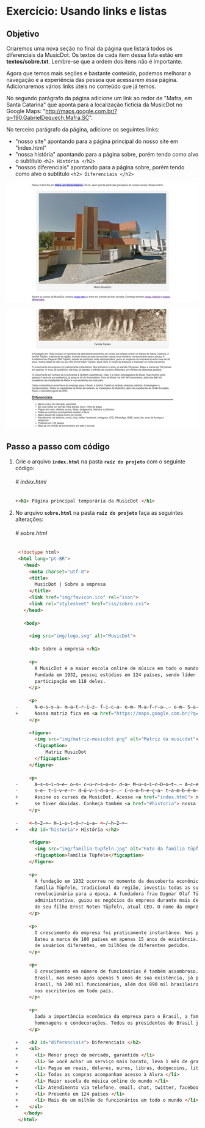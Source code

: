 # Exercício: Usando links e listas

## Objetivo
      
Criaremos uma nova seção no final da página que listará todos os diferenciais da MusicDot. Os textos de cada item dessa lista estão em **textos/sobre.txt**. Lembre-se que a ordem dos itens não é importante.

Agora que temos mais seções e bastante conteúdo, podemos melhorar a navegação e a experiência das pessoa que acessarem essa página. Adicionaremos vários links úteis no conteúdo que já temos.

No segundo parágrafo da página adicione um link ao redor de "Mafra, em Santa Catarina" que aponta para a localização ficticia da MusicDot no Google Maps: "http://maps.google.com.br/?q=190,GabrielDequech,Mafra,SC".

No terceiro parágrafo da página, adicione os seguintes links:
* "nosso site" apontando para a página principal do nosso site em "index.html"
* "nossa história" apontando para a página sobre, porém tendo como alvo o subtítulo `<h2> História </h2>`
* "nossos diferenciais" apontando para a página sobre, porém tendo como alvo o subtítulo `<h2> Diferenciais </h2>`

![Links com destaque nos parágrafos do início da página {w=75}](assets/images/06-sobre--linksEListas/links.png)

![Lista de diferenciais no final da página {w=75}](assets/images/06-sobre--linksEListas/lista_diferenciais.png)

## Passo a passo com código

1. Crie o arquivo **`index.html`** na pasta **`raíz do projeto`** com o seguinte código:

    ###### # index.html
    ```html
    +<h1> Página principal temporária da MusicDot </h1>
    ```

2. No arquivo **`sobre.html`** na pasta **`raíz do projeto`** faça as seguintes alterações:

    ###### # sobre.html
    ```html
     <!doctype html>
     <html lang="pt-BR">
       <head>
         <meta charset="utf-8">
         <title>
           MusicDot | Sobre a empresa
         </title>
         <link href="img/favicon.ico" rel="icon">
         <link rel="stylesheet" href="css/sobre.css">
       </head>
       
       <body>
         
         <img src="img/logo.svg" alt="MusicDot">
         
         <h1> Sobre a empresa </h1>
         
         <p>
           A MusicDot é a maior escola online de música em todo o mundo.
           Fundada em 1932, possui estúdios em 124 países, sendo líder de mercado com mais de 90% de
           participação em 118 deles.
         </p>
         
         <p>
    -      N̶o̶s̶s̶a̶ m̶a̶t̶r̶i̶z̶ f̶i̶c̶a̶ e̶m̶ M̶a̶f̶r̶a̶,̶ e̶m̶ S̶a̶n̶t̶a̶ C̶a̶t̶a̶r̶i̶n̶a̶.̶ D̶e̶ l̶á̶,̶ s̶a̶e̶m̶ g̶r̶a̶n̶d̶e̶ p̶a̶r̶t̶e̶ d̶a̶s̶ g̶r̶a̶v̶a̶ç̶õ̶e̶s̶ d̶e̶ n̶o̶s̶s̶o̶s̶ c̶u̶r̶s̶o̶s̶.̶ N̶o̶s̶s̶a̶ m̶a̶t̶r̶i̶z̶:̶
    +      Nossa matriz fica em <a href="https://maps.google.com.br/?q=190,GabrielDequech,Mafra,SC"> Mafra, em Santa Catarina </a>. De lá, saem grande parte das gravações de nossos cursos. Nossa matriz:
         </p>
         
         <figure>
           <img src="img/matriz-musicdot.png" alt="Matriz da musicdot">
           <figcaption>
               Matriz MusicDot 
           </figcaption>
         </figure>
         
         <p>
    -      A̶s̶s̶i̶n̶e̶ o̶s̶ c̶u̶r̶s̶o̶s̶ d̶a̶ M̶u̶s̶i̶c̶D̶o̶t̶.̶ A̶c̶e̶s̶s̶e̶ n̶o̶s̶s̶o̶ s̶i̶t̶e̶ o̶u̶ e̶n̶t̶r̶e̶ e̶m̶ c̶o̶n̶t̶a̶t̶o̶
    -      s̶e̶ t̶i̶v̶e̶r̶ d̶ú̶v̶i̶d̶a̶s̶.̶ C̶o̶n̶h̶e̶ç̶a̶ t̶a̶m̶b̶é̶m̶ n̶o̶s̶s̶a̶ h̶i̶s̶t̶ó̶r̶i̶a̶ e̶ n̶o̶s̶s̶o̶s̶ d̶i̶f̶e̶r̶e̶n̶c̶i̶a̶i̶s̶.̶
    +      Assine os cursos da MusicDot. Acesse <a href="index.html"> nosso site </a> ou entre em contato
    +      se tiver dúvidas. Conheça também <a href="#historia"> nossa história </a> e <a href="#diferenciais"> nossos diferenciais </a>.
         </p>
     
    -    <̶h̶2̶>̶ H̶i̶s̶t̶ó̶r̶i̶a̶ <̶/̶h̶2̶>̶
    +    <h2 id="historia"> História </h2>
     
         <figure>
           <img src="img/familia-tupfeln.jpg" alt="Foto da família tüpfeln">
           <figcaption>Família Tüpfeln</figcaption>
         </figure>
         
         <p>
           A fundação em 1932 ocorreu no momento da descoberta econônica de cursos por stream online no interior de Santa Catarina. A
           família Tüpfeln, tradicional da região, investiu todas as suas economias nessa nova iniciativa,
           revolucionária para a época. A fundadora frau Dagmar Olaf Tüpfeln, dotada de particular visão
           administrativa, guiou os negócios da empresa durante mais de 50 anos, muitos deles ao lado
           de seu filho Ernst Noten Tüpfeln, atual CEO. O nome da empresa é inspirado no nome da família.
         </p>
         
         <p>
           O crescimento da empresa foi praticamente instantâneo. Nos primeiros 5 anos, já atendia 18 países.
           Bateu a marca de 100 países em apenas 15 anos de existência. Até hoje, já atendeu 2 bilhões
           de usuários diferentes, em bilhões de diferentes pedidos.
         </p>
         
         <p>
           O crescimento em número de funcionários é também assombroso. Hoje, é a maior empregadora do
           Brasil, mas mesmo após apenas 5 anos de sua existência, já possuía 30 mil funcionários. Fora do
           Brasil, há 240 mil funcionários, além dos 890 mil brasileiros nas instalações de Mafra e
           nos escritórios em todo país.
         </p>
         
         <p>
           Dada a importância econômica da empresa para o Brasil, a família Tüpfeln já recebeu diversos prêmios,
           homenagens e condecorações. Todos os presidentes do Brasil já visitaram as instalações da MusicDot, além de presidentes da União Européia, Ásia e o secretário-geral da ONU.
         </p>
     
    +    <h2 id="diferenciais"> Diferenciais </h2>
    +    <ul>
    +      <li> Menor preço do mercado, garantido </li>
    +      <li> Se você achar um serviço mais barato, leva 1 mês de graça </li>
    +      <li> Pague em reais, dólares, euros, libras, dodgecoins, litecoins ou bitcoins </li>
    +      <li> Todas as compras acompanham acesso à Alura </li>
    +      <li> Maior escola de música online do mundo </li>
    +      <li> Atendimento via telefone, email, chat, twitter, facebook, instagram, ICQ, WhatsApp, SMS, carta, fax, sinal de fumaça e telegrama </li>
    +      <li> Presente em 124 países </li>
    +      <li> Mais de um milhão de funcionários em todo o mundo </li>
    +    </ul>
       </body>
     </html>
    ```
